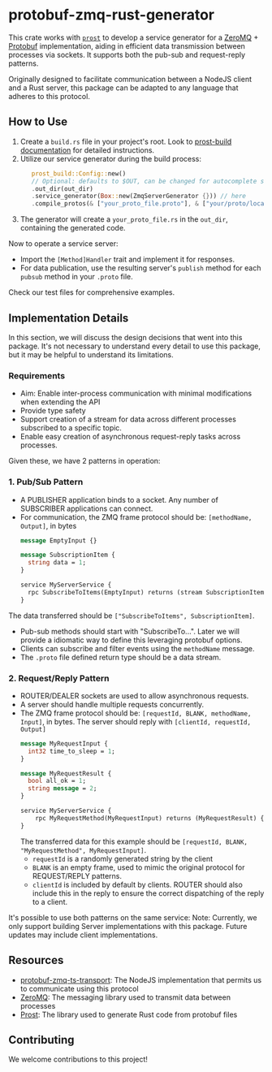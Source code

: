 # protobuf-zmq-rust-generator

This crate works with [`prost`](https://github.com/tokio-rs/prost) to develop a service generator for
a [ZeroMQ](https://zeromq.org/) + [Protobuf](https://protobuf.dev/) implementation, aiding in efficient data
transmission between processes via sockets. It supports both the pub-sub and request-reply patterns.

Originally designed to facilitate communication between a NodeJS client and a Rust server, this package can be adapted
to any language that adheres to this protocol.

## How to Use

1. Create a `build.rs` file in your project's root. Look
   to [prost-build documentation](https://docs.rs/prost-build/latest/prost_build/) for detailed instructions.
2. Utilize our service generator during the build process:
     ```rust
        prost_build::Config::new()
        // Optional: defaults to $OUT, can be changed for autocomplete support
        .out_dir(out_dir)
        .service_generator(Box::new(ZmqServerGenerator {})) // here
        .compile_protos(& ["your_proto_file.proto"], & ["your/proto/location/"])
     ```
3. The generator will create a `your_proto_file.rs` in the `out_dir`, containing the generated code.

Now to operate a service server:

- Import the `[Method]Handler` trait and implement it for responses.
- For data publication, use the resulting server's `publish` method for each `pubsub` method in your `.proto` file.

Check our test files for comprehensive examples.

## Implementation Details
In this section, we will discuss the design decisions that went into this package. It's not necessary to understand every detail to use this package, but it may be helpful to understand its limitations.

### Requirements

- Aim: Enable inter-process communication with minimal modifications when extending the API
- Provide type safety
- Support creation of a stream for data across different processes subscribed to a specific topic.
- Enable easy creation of asynchronous request-reply tasks across processes.

Given these, we have 2 patterns in operation:

### 1. Pub/Sub Pattern

- A PUBLISHER application binds to a socket. Any number of SUBSCRIBER applications can connect.
- For communication, the ZMQ frame protocol should be: `[methodName, Output]`, in bytes
    ```proto
    message EmptyInput {}

    message SubscriptionItem {
      string data = 1;
    }

    service MyServerService {
      rpc SubscribeToItems(EmptyInput) returns (stream SubscriptionItem) {}
    }
    ```

The data transferred should be `["SubscribeToItems", SubscriptionItem]`.

- Pub-sub methods should start with "SubscribeTo...". Later we will provide a idiomatic way to define this leveraging
  protobuf options.
- Clients can subscribe and filter events using the `methodName` message.
- The `.proto` file defined return type should be a data stream.

### 2. Request/Reply Pattern

- ROUTER/DEALER sockets are used to allow asynchronous requests.
- A server should handle multiple requests concurrently.
- The ZMQ frame protocol should be: `[requestId, BLANK, methodName, Input]`, in bytes. The server should reply
  with `[clientId, requestId, Output]`
    ```proto
    message MyRequestInput {
      int32 time_to_sleep = 1;
    }

    message MyRequestResult {
      bool all_ok = 1;
      string message = 2;
    }

    service MyServerService {
        rpc MyRequestMethod(MyRequestInput) returns (MyRequestResult) {}
    }
    ```
  The transferred data for this example should be `[requestId, BLANK, "MyRequestMethod", MyRequestInput]`.
    - `requestId` is a randomly generated string by the client
    - `BLANK` is an empty frame, used to mimic the original protocol for REQUEST/REPLY patterns.
    - `clientId` is included by default by clients. ROUTER should also include this in the reply to ensure the correct
      dispatching of the reply to a client.

It's possible to use both patterns on the same service:
Note: Currently, we only support building Server implementations with this package. Future updates may include client
implementations.

## Resources

- [protobuf-zmq-ts-transport](https://github.com/usherlabs/protobuf-zmq-ts-transport): The NodeJS implementation that
  permits us to communicate using this protocol
- [ZeroMQ](https://zeromq.org/): The messaging library used to transmit data between processes
- [Prost](https://github.com/tokio-rs/prost): The library used to generate Rust code from protobuf files

## Contributing

We welcome contributions to this project!